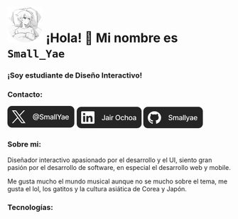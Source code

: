 # ![YuuProfilePicture](/Imagenes/YuuProfilePicture.svg) ¡Hola! 👋 Mi nombre es `Small_Yae`

### ¡Soy estudiante de Diseño Interactivo!

### Contacto:

[![Twitter](/Imagenes/Twitter.svg)](https://twitter.com/SmallYae)
[![Likedin](/Imagenes/Linkedin.svg)](https://www.linkedin.com/in/jair-leonardo-ochoa-medina-52243b194/)
[![Github](/Imagenes/Github.svg)](https://github.com/Smallyae)

### Sobre mi:

Diseñador interactivo apasionado por el desarrollo y el UI, siento gran pasión por el desarrollo de software, en especial el desarrollo web y mobile.

Me gusta mucho el mundo musical aunque no se mucho sobre el tema, me gusta el lol, los gatitos y la cultura asiática de Corea y Japón.

### Tecnologías:
